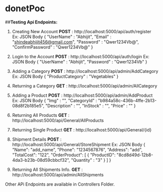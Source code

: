 # donetPoc

##**Testing Api Endpoints:**

1. Creating New Account
   **POST**  :  http://localhost:5000/api/auth/register
   Ex: JSON Body
       {
            "UserName" : "Abhijit",
            "Email" : "shindeabhijit456@gmail.com",
            "Password" : "Qwer1234Vb@",
            "ConfirmPassword" : "Qwer1234Vb@"
       }
       
2. Login to the Account
   **POST**  :  http://localhost:5000/api/auth/login
   Ex: JSON Body
        {
            "UserName" : "Abhijit",
            "Password" : "Qwer1234Vb"
        }
        
3. Adding a Category
   **POST**  :  http://localhost:5000/api/admin/AddCategory
   Ex: JSON Body
       {
            "ProductCategory" : "Vegetables"
       }
       
4. Returning a Category
   **GET**  :  http://localhost:5000/api/admin/AllCategory
   
5. Adding a Product
   **POST**  :  http://localhost:5000/api/admin/AddProduct
   Ex: JSON Body
       {
            "Img" : "",
            "CategoryId" : "b984a58c-436b-4ffe-2b13-08d8f2b185e5",
            "Description" : "",
            "InStock" : "",
            "Price" : ""
       }

6. Returning All Products
   **GET**  :  http://localhost:5000/api/General/AllProducts
   
7. Returning Single Product
   **GET**  :  http://localhost:5000/api/General/{id}
   
8. Shipment Details
   **POST**  :  http://localhost:5000/api/General/StoreShipment
   Ex: JSON Body
       {
            "Name": "add_name",
            "Phone": "1234567876",
            "Address": "add",
            "TotalCost": "122",
            "OrderProduct": [
              {
               "ProductID": "8cd8d49d-12b8-4da3-b23b-08d59cbbcf32",
               "Quantity" : "3"
              }
            ]
       }
       
9. Returning All Shipments Info.
   **GET**  :  http://localhost:5000/api/admin/AllShipments
   
Other APi Endpoints are available in Controllers Folder.
